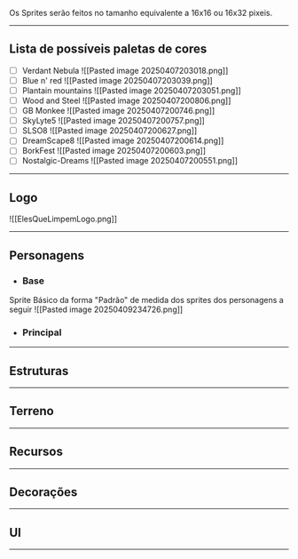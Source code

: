 
Os Sprites serão feitos no tamanho equivalente a 16x16 ou 16x32 pixeis.

---
## Lista de possíveis paletas de cores

- [ ] Verdant Nebula
![[Pasted image 20250407203018.png]]  
- [ ] Blue n' red
![[Pasted image 20250407203039.png]]  
- [ ] Plantain mountains
![[Pasted image 20250407203051.png]]  
- [ ] Wood and Steel
![[Pasted image 20250407200806.png]]  
- [ ] GB Monkee
![[Pasted image 20250407200746.png]]  
- [ ] SkyLyte5
![[Pasted image 20250407200757.png]]  
- [ ] SLSO8
![[Pasted image 20250407200627.png]]  
- [ ] DreamScape8
![[Pasted image 20250407200614.png]]  
- [ ] BorkFest
![[Pasted image 20250407200603.png]]  
- [ ] Nostalgic-Dreams
![[Pasted image 20250407200551.png]]  

---

## Logo 

![[ElesQueLimpemLogo.png]]

---
## Personagens

- ### Base
Sprite Básico da forma "Padrão" de medida dos sprites dos personagens a seguir 
![[Pasted image 20250409234726.png]]

- ### Principal
  

---
## Estruturas


---
## Terreno


---
## Recursos


---
## Decorações 


---
## UI


---
